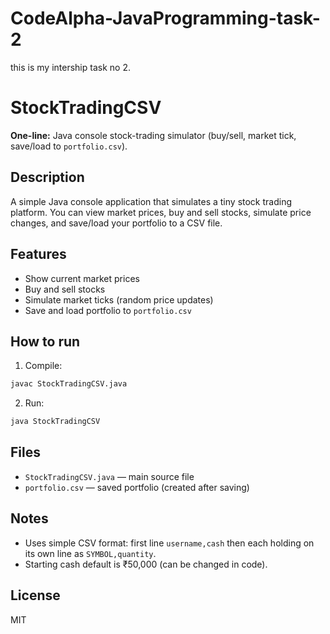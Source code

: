 # CodeAlpha-JavaProgramming-task-2
this is my intership task no 2.


# StockTradingCSV

**One-line:** Java console stock-trading simulator (buy/sell, market tick, save/load to `portfolio.csv`).

## Description

A simple Java console application that simulates a tiny stock trading platform. You can view market prices, buy and sell stocks, simulate price changes, and save/load your portfolio to a CSV file.

## Features

* Show current market prices
* Buy and sell stocks
* Simulate market ticks (random price updates)
* Save and load portfolio to `portfolio.csv`

## How to run

1. Compile:

```bash
javac StockTradingCSV.java
```

2. Run:

```bash
java StockTradingCSV
```

## Files

* `StockTradingCSV.java` — main source file
* `portfolio.csv` — saved portfolio (created after saving)

## Notes

* Uses simple CSV format: first line `username,cash` then each holding on its own line as `SYMBOL,quantity`.
* Starting cash default is ₹50,000 (can be changed in code).

## License

MIT


